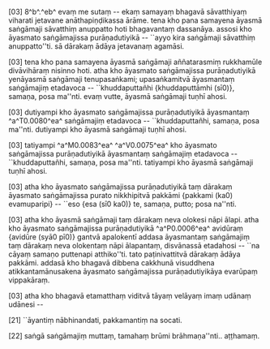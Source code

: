 [03] 8^b^.^eb^ evaṃ me sutaṃ -- ekaṃ samayaṃ bhagavā sāvatthiyaṃ  viharati jetavane anāthapiṇḍikassa ārāme. tena kho pana samayena  āyasmā saṅgāmaji sāvatthiṃ anuppatto hoti bhagavantaṃ dassanāya.  assosi kho āyasmato saṅgāmajissa purāṇadutiyikā -- ``ayyo  kira saṅgāmaji sāvatthiṃ anuppatto''ti. sā dārakaṃ ādāya jetavanaṃ  agamāsi.

[03] tena kho pana samayena āyasmā saṅgāmaji aññatarasmiṃ  rukkhamūle divāvihāraṃ nisinno hoti. atha kho āyasmato  saṅgāmajissa purāṇadutiyikā yenāyasmā saṅgāmaji tenupasaṅkami;  upasaṅkamitvā āyasmantaṃ saṅgāmajiṃ etadavoca -- ``khuddaputtañhi {khuddaputtāmhi (sī0)},  samaṇa, posa ma''nti. evaṃ vutte, āyasmā saṅgāmaji tuṇhī ahosi.

[03] dutiyampi kho āyasmato saṅgāmajissa purāṇadutiyikā  āyasmantaṃ ^a^T0.0080^ea^ saṅgāmajiṃ etadavoca -- ``khuddaputtañhi, samaṇa, posa  ma''nti. dutiyampi kho āyasmā saṅgāmaji tuṇhī ahosi.

[03] tatiyampi ^a^M0.0083^ea^ ^a^V0.0075^ea^ kho āyasmato saṅgāmajissa purāṇadutiyikā  āyasmantaṃ saṅgāmajiṃ etadavoca -- ``khuddaputtañhi, samaṇa, posa  ma''nti. tatiyampi kho āyasmā saṅgāmaji tuṇhī ahosi.

[03] atha kho āyasmato saṅgāmajissa purāṇadutiyikā taṃ dārakaṃ  āyasmato saṅgāmajissa purato nikkhipitvā pakkāmi {pakkami (ka0) evamuparipi}   -- ``eso {esa (sī0 ka0)} te, samaṇa, putto; posa na''nti.

[03] atha kho āyasmā saṅgāmaji taṃ dārakaṃ neva olokesi nāpi  ālapi. atha kho āyasmato saṅgāmajissa purāṇadutiyikā  ^a^P0.0006^ea^ avidūraṃ {avidūre (syā0 pī0)} gantvā apalokentī addasa āyasmantaṃ  saṅgāmajiṃ taṃ dārakaṃ neva olokentaṃ nāpi ālapantaṃ, disvānassā  etadahosi -- ``na cāyaṃ samaṇo puttenapi atthiko''ti. tato  paṭinivattitvā dārakaṃ ādāya pakkāmi. addasā kho bhagavā dibbena  cakkhunā visuddhena atikkantamānusakena āyasmato saṅgāmajissa  purāṇadutiyikāya evarūpaṃ vippakāraṃ.

[03] atha kho bhagavā etamatthaṃ viditvā tāyaṃ velāyaṃ imaṃ udānaṃ  udānesi --

[21] ``āyantiṃ nābhinandati, pakkamantiṃ na socati.

[22] saṅgā saṅgāmajiṃ muttaṃ, tamahaṃ brūmi brāhmaṇa''nti..  aṭṭhamaṃ.